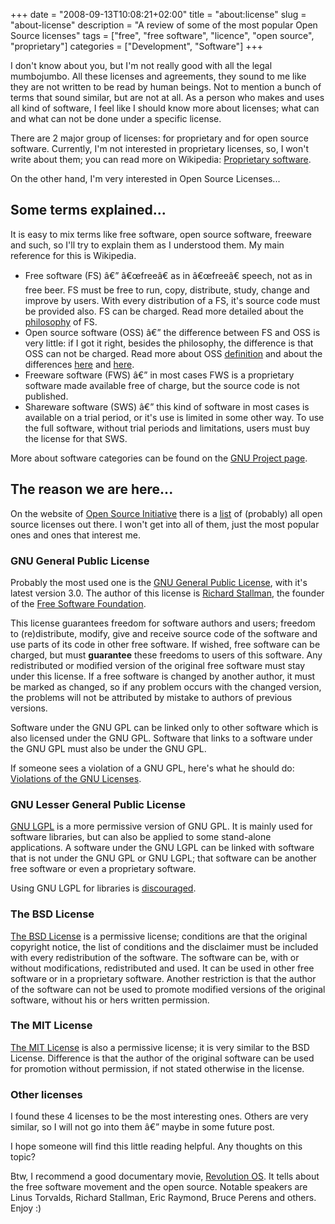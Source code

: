 +++
date = "2008-09-13T10:08:21+02:00"
title = "about:license"
slug = "about-license"
description = "A review of some of the most popular Open Source licenses"
tags = ["free", "free software", "licence", "open source", "proprietary"]
categories = ["Development", "Software"]
+++
<p>I don't know about you, but I'm not really good with all the legal mumbojumbo. All these licenses and agreements, they sound to me like they are not written to be read by human beings. Not to mention a bunch of terms that sound similar, but are not at all. As a person who makes and uses all kind of software, I feel like I should know more about licenses; what can and what can not be done under a specific license.</p>
<p>There are 2 major group of licenses: for proprietary and for open source software. Currently, I'm not interested in proprietary licenses, so, I won't write about them; you can read more on Wikipedia: <a href="http://en.wikipedia.org/wiki/Proprietary_software" target="_blank">Proprietary software</a>.</p>
<p>On the other hand, I'm very interested in Open Source Licenses...</p>
<h2>Some terms explained...</h2>
<p>It is easy to mix terms like free software, open source software, freeware and such, so I'll try to explain them as I understood them. My main reference for this is Wikipedia.</p>
<ul>
<li>Free software (FS) â€” â€œfreeâ€ as in â€œfreeâ€ speech, not as in free beer. FS must be free to run, copy, distribute, study, change and improve by users. With every distribution of a FS, it's source code must be provided also. FS can be charged. Read more detailed about the <a href="http://www.gnu.org/philosophy/free-sw.html" target="_blank">philosophy</a> of FS.</li>
<li>Open source software (OSS) â€” the difference between FS and OSS is very little: if I got it right, besides the philosophy, the difference is that OSS can not be charged. Read more about OSS <a href="http://opensource.org/docs/osd" target="_blank">definition</a> and about the differences <a href="http://www.gnu.org/philosophy/open-source-misses-the-point.html" target="_blank">here</a> and <a href="http://en.wikipedia.org/wiki/Alternative_term_for_free_software" target="_blank">here</a>.</li>
<li>Freeware software (FWS) â€” in most cases FWS is a proprietary software made available free of charge, but the source code is not published.</li>
<li>Shareware software (SWS) â€” this kind of software in most cases is available on a trial period, or it's use is limited in some other way. To use the full software, without trial periods and limitations, users must buy the license for that SWS.</li>
</ul>
<p>More about software categories can be found on the <a href="http://www.gnu.org/philosophy/categories.html" target="_blank">GNU Project page</a>.</p>
<h2>The reason we are here...</h2>
<p>On the website of <a href="http://www.opensource.org/" target="_blank">Open Source Initiative</a> there is a <a href="http://www.opensource.org/licenses/category" target="_blank">list</a> of (probably) all open source licenses out there. I won't get into all of them, just the most popular ones and ones that interest me.</p>
<h3>GNU General Public License</h3>
<p>Probably the most used one is the <a href="http://www.gnu.org/licenses/gpl.html" target="_blank">GNU General Public License</a>, with it's latest version 3.0. The author of this license is <a href="http://en.wikipedia.org/wiki/Richard_Stallman" target="_blank">Richard Stallman</a>, the founder of the <a href="http://www.fsf.org/" target="_blank">Free Software Foundation</a>.</p>
<p>This license guarantees freedom for software authors and users; freedom to (re)distribute, modify, give and receive source code of the software and use parts of its code in other free software. If wished, free software can be charged, but must <strong>guarantee</strong> these freedoms to users of this software. Any redistributed or modified version of the original free software must stay under this license. If a free software is changed by another author, it must be marked as changed, so if any problem occurs with the changed version, the problems will not be attributed by mistake to authors of previous versions.</p>
<p>Software under the GNU GPL can be linked only to other software which is also licensed under the GNU GPL. Software that links to a software under the GNU GPL must also be under the GNU GPL.</p>
<p>If someone sees a violation of a GNU GPL, here's what he should do: <a href="http://www.gnu.org/licenses/gpl-violation.html" target="_blank">Violations of the GNU Licenses</a>.</p>
<h3>GNU Lesser General Public License</h3>
<p><a href="http://www.gnu.org/licenses/lgpl.html" target="_blank">GNU LGPL</a> is a more permissive version of GNU GPL. It is mainly used for software libraries, but can also be applied to some stand-alone applications. A software under the GNU LGPL can be linked with software that is not under the GNU GPL or GNU LGPL; that software can be another free software or even a proprietary software.</p>
<p>Using GNU LGPL for libraries is <a href="http://www.gnu.org/licenses/why-not-lgpl.html" target="_blank">discouraged</a>.</p>
<h3>The BSD License</h3>
<p><a href="http://www.opensource.org/licenses/bsd-license.php" target="_blank">The BSD License</a> is a permissive license; conditions are that the original copyright notice, the list of conditions and the disclaimer must be included with every redistribution of the software. The software can be, with or without modifications, redistributed and used. It can be used in other free software or in a proprietary software. Another restriction is that the author of the software can not be used to promote modified versions of the original software, without his or hers written permission.</p>
<h3>The MIT License</h3>
<p><a href="http://www.opensource.org/licenses/mit-license.php" target="_blank">The MIT License</a> is also a permissive license; it is very similar to the BSD License. Difference is that the author of the original software can be used for promotion without permission, if not stated otherwise in the license.</p>
<h3>Other licenses</h3>
<p>I found these 4 licenses to be the most interesting ones. Others are very similar, so I will not go into them â€” maybe in some future post.</p>
<p>I hope someone will find this little reading helpful. Any thoughts on this topic?</p>
<p>Btw, I recommend a good documentary movie, <a href="http://www.imdb.com/title/tt0308808/" target="_blank">Revolution OS</a>. It tells about the free software movement and the open source. Notable speakers are Linus Torvalds, Richard Stallman, Eric Raymond, Bruce Perens and others. Enjoy :)</p>
